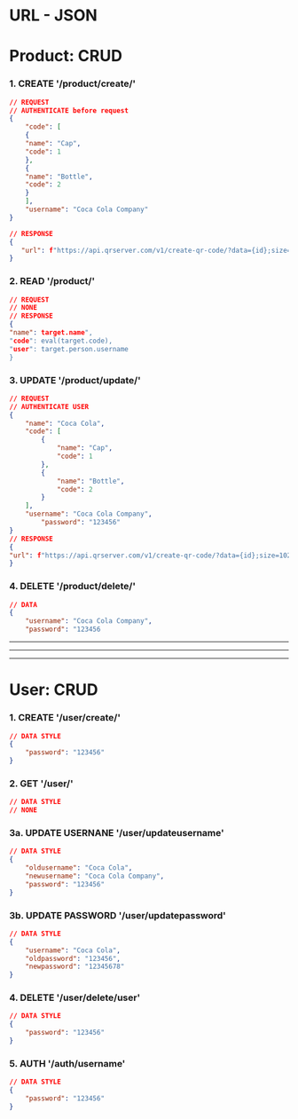 # URL - JSON

# Product: CRUD

### 1. CREATE '/product/create/<name>'

```json
// REQUEST
// AUTHENTICATE before request
{
	"code": [
	{
	"name": "Cap",
	"code": 1
	},
	{
	"name": "Bottle",
	"code": 2
	}
	],
	"username": "Coca Cola Company"
}

// RESPONSE
{
   "url": f"https://api.qrserver.com/v1/create-qr-code/?data={id};size=1024*1024"
}
```

### 2. READ '/product/<hash>'

```json
// REQUEST
// NONE
// RESPONSE
{
"name": target.name",
"code": eval(target.code),
"user": target.person.username
}
```

### 3. UPDATE '/product/update/<hash>'

```json
// REQUEST
// AUTHENTICATE USER 
{
    "name": "Coca Cola",
    "code": [
        {
            "name": "Cap",
            "code": 1
        },
        {
            "name": "Bottle",
            "code": 2
        }
    ],
    "username": "Coca Cola Company",
		"password": "123456"
}
// RESPONSE
{
"url": f"https://api.qrserver.com/v1/create-qr-code/?data={id};size=1024*1024"
}
```

### 4. DELETE '/product/delete/<hash>'

```json
// DATA 
{
	"username": "Coca Cola Company",
	"password": "123456
```

---

---

---

# User: CRUD

### 1. CREATE '/user/create/<username>'

```json
// DATA STYLE
{
	"password": "123456"
}
```

### 2. GET '/user/<username>'

```json
// DATA STYLE
// NONE
```

### 3a. UPDATE USERNANE '/user/updateusername'

```json
// DATA STYLE
{
	"oldusername": "Coca Cola",
	"newusername": "Coca Cola Company",
	"password": "123456"
}
```

### 3b. UPDATE PASSWORD '/user/updatepassword'

```json
// DATA STYLE
{
	"username": "Coca Cola",
	"oldpassword": "123456",
	"newpassword": "12345678"
}
```

### 4. DELETE '/user/delete/user'

```json
// DATA STYLE
{
	"password": "123456"
}
```

### 5. AUTH '/auth/username'

```json
// DATA STYLE
{
	"password": "123456"
}
```
